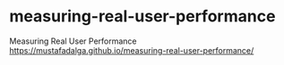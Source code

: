 # measuring-real-user-performance
Measuring Real User Performance
https://mustafadalga.github.io/measuring-real-user-performance/
